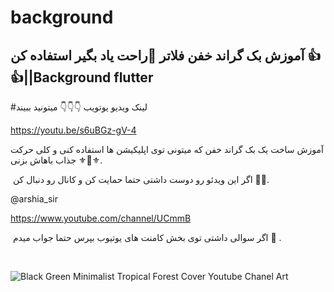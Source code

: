 # background

## آموزش بک گراند خفن فلاتر 📱راحت یاد بگیر استفاده کن 👍👍||Background flutter ⁣

#لینک ویدیو یوتویب 👇👇👇 میتونید ببیند

https://youtu.be/s6uBGz-gV-4 

آموزش ساخت یک بک گراند خفن که میتونی توی اپلیکیشن ها استفاده کنی  و کلی حرکت جذاب باهاش بزنی ⚜️💯⚜️.⁣

⁣
اگر این ویدئو رو دوست داشتی حتما حمایت  کن و کانال  رو دنبال کن 🌹🌹.⁣
 
 @arshia_sir 
 
https://www.youtube.com/channel/UCmmB

⁣
اگر سوالی داشتی  توی بخش کامنت   های یوتیوب  بپرس حتما جواب میدم 🤌 .⁣

⁣

![Black   Green Minimalist Tropical Forest Cover Youtube Chanel Art](https://user-images.githubusercontent.com/98395557/183146930-73105683-cec6-47e3-af31-7af6c4d11887.jpg)




